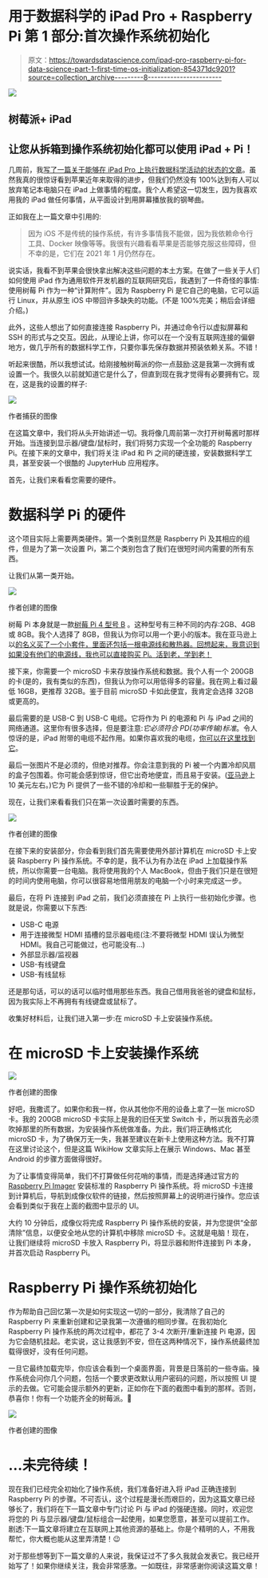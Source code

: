 # 用于数据科学的 iPad Pro + Raspberry Pi 第 1 部分:首次操作系统初始化

> 原文：<https://towardsdatascience.com/ipad-pro-raspberry-pi-for-data-science-part-1-first-time-os-initialization-854371dc9201?source=collection_archive---------8----------------------->

![](img/7bbaa4ac829222e3289e10c1a44a2cae.png)

## 树莓派+ iPad

## 让您从拆箱到操作系统初始化都可以使用 iPad + Pi！

几周前，我[写了一篇关于能够在 iPad Pro 上执行数据科学活动的状态的文章](/using-an-ipad-for-data-science-in-2021-d6a973dd27ab)。虽然我真的很惊讶看到苹果近年来取得的进步，但我们仍然没有 100%达到有人可以放弃笔记本电脑只在 iPad 上做事情的程度。我个人希望这一切发生，因为我喜欢用我的 iPad 做任何事情，从平面设计到用屏幕播放我的钢琴曲。

正如我在上一篇文章中引用的:

> 因为 iOS 不是传统的操作系统，有许多事情我不能做，因为我依赖命令行工具、Docker 映像等等。我很有兴趣看看苹果是否能够克服这些障碍，但不幸的是，它们在 2021 年 1 月仍然存在。

说实话，我看不到苹果会很快拿出解决这些问题的本土方案。在做了一些关于人们如何使用 iPad 作为通用软件开发机器的互联网研究后，我遇到了一件奇怪的事情:使用树莓 Pi 作为一种“计算附件”。因为 Raspberry Pi 是它自己的电脑，它可以运行 Linux，并从原生 iOS 中带回许多缺失的功能。(不是 100%完美；稍后会详细介绍。)

此外，这些人想出了如何直接连接 Raspberry Pi，并通过命令行以虚拟屏幕和 SSH 的形式与之交互。因此，从理论上讲，你可以在一个没有互联网连接的偏僻地方，做几乎所有的数据科学工作，只要你事先保存数据并预装依赖关系。不错！

听起来很酷，所以我想试试。给刚接触树莓派的你一点鼓励:这是我第一次拥有或设置一个。我很久以前就知道它是什么了，但直到现在我才觉得有必要拥有它。现在，这是我的设置的样子:

![](img/2b33f8fcf2561893857173028fafe64d.png)

作者捕获的图像

在这篇文章中，我们将从头开始讲述一切。我将像几周前第一次打开树莓酱时那样开始。当连接到显示器/键盘/鼠标时，我们将努力实现一个全功能的 Raspberry Pi。在接下来的文章中，我们将关注 iPad 和 Pi 之间的硬连接，安装数据科学工具，甚至安装一个很酷的 JupyterHub 应用程序。

首先，让我们来看看您需要的硬件。

# 数据科学 Pi 的硬件

这个项目实际上需要两类硬件。第一个类别显然是 Raspberry Pi 及其相应的组件，但是为了第一次设置 Pi，第二个类别包含了我们在很短时间内需要的所有东西。

让我们从第一类开始。

![](img/4d52db044d1bacb0ca4eb206cbddc957.png)

作者创建的图像

树莓 Pi 本身就是一款[树莓 Pi 4 型号 B](https://www.raspberrypi.org/products/raspberry-pi-4-model-b/) 。这种型号有三种不同的内存:2GB、4GB 或 8GB。我个人选择了 8GB，但我认为你可以用一个更小的版本。我在亚马逊上以[的名义买了一个小套件，里面还包括一根电源线和散热器。回想起来，我意识到如果没有他们的电源线，我也可以直接购买 Pi。活到老，学到老！](https://www.amazon.com/CanaKit-Raspberry-Basic-Kit-8GB/dp/B08DJ9MLHV)

接下来，你需要一个 microSD 卡来存放操作系统和数据。我个人有一个 200GB 的卡(是的，我有类似的东西)，但我认为你可以用低得多的容量。我在网上看过最低 16GB，更推荐 32GB。鉴于目前 microSD 卡如此便宜，我肯定会选择 32GB 或更高的。

最后需要的是 USB-C 到 USB-C 电缆。它将作为 Pi 的电源和 Pi 与 iPad 之间的网络通道。这里你有很多选择，但是要注意:*它必须符合 PD(功率传输)标准*。令人惊讶的是，iPad 附带的电缆不起作用。如果你喜欢我的电缆，[你可以在这里找到它](https://www.amazon.com/0-72ft-Transfer-Charging-Samsung-MacBook/dp/B07THFJ1J5)。

最后一张图片不是必须的，但绝对推荐。你会注意到我的 Pi 被一个内置冷却风扇的盒子包围着。你可能会感到惊讶，但它出奇地便宜，而且易于安装。([亚马逊](https://www.amazon.com/iUniker-Raspberry-Aluminium-Heatsink-Supply/dp/B07D3S4KBK)上 10 美元左右。)它为 Pi 提供了一些不错的冷却和一些聊胜于无的保护。

现在，让我们来看看我们只在第一次设置时需要的东西。

![](img/5914511b6d55c259b1b4052a68bc602a.png)

作者创建的图像

在接下来的安装部分，你会看到我们首先需要使用外部计算机在 microSD 卡上安装 Raspberry Pi 操作系统。不幸的是，我不认为有办法在 iPad 上加载操作系统，所以你需要一台电脑。我将使用我的个人 MacBook，但由于我们只是在很短的时间内使用电脑，你可以很容易地借用朋友的电脑一个小时来完成这一步。

最后，在将 Pi 连接到 iPad 之前，我们必须直接在 Pi 上执行一些初始化步骤。也就是说，你需要以下东西:

*   USB-C 电源
*   用于连接微型 HDMI 插槽的显示器电缆(注:不要将微型 HDMI 误认为微型 HDMI。我自己可能做过，也可能没有…)
*   外部显示器/监视器
*   USB-有线键盘
*   USB-有线鼠标

还是那句话，可以的话可以临时借用那些东西。我自己借用我爸爸的键盘和鼠标，因为我实际上不再拥有有线键盘或鼠标了。

收集好材料后，让我们进入第一步:在 microSD 卡上安装操作系统。

# 在 microSD 卡上安装操作系统

![](img/9f974ab197a2eb26b909ad39ec408386.png)

作者创建的图像

好吧，我撒谎了。如果你和我一样，你从其他你不用的设备上拿了一张 microSD 卡。我的 200GB microSD 卡实际上是我的旧任天堂 Switch 卡，所以我首先必须吹掉那里的所有数据，为安装操作系统做准备。为此，我们将正确格式化 microSD 卡，为了确保万无一失，我甚至建议在新卡上使用这种方法。我不打算在这里讨论这个，但是这篇 WikiHow 文章实际上在展示 Windows、Mac 甚至 Android 的步骤方面做得很好。

为了让事情变得简单，我们不打算做任何花哨的事情，而是选择通过官方的 [Raspberry Pi Imager](https://www.raspberrypi.org/software/) 安装标准的 Raspberry Pi 操作系统。将 microSD 卡连接到计算机后，导航到成像仪软件的链接，然后按照屏幕上的说明进行操作。您应该会看到类似于我在上面的截图中显示的 UI。

大约 10 分钟后，成像仪将完成 Raspberry Pi 操作系统的安装，并为您提供“全部清除”信息，以便安全地从您的计算机中移除 microSD 卡。这就是电脑！现在，让我们继续将 microSD 卡放入 Raspberry Pi，将显示器和附件连接到 Pi 本身，并首次启动 Raspberry Pi。

# Raspberry Pi 操作系统初始化

作为帮助自己回忆第一次是如何实现这一切的一部分，我清除了自己的 Raspberry Pi 来重新创建和记录我第一次遵循的相同步骤。在我初始化 Raspberry Pi 操作系统的两次过程中，都花了 3-4 次断开/重新连接 Pi 电源，因为它会随机挂起。老实说，这让我感到不安，但在这两种情况下，操作系统最终加载得很好，没有任何问题。

一旦它最终加载完毕，你应该会看到一个桌面界面，背景是日落前的一些寺庙。操作系统会问你几个问题，包括一个要求更改默认用户密码的问题，所以按照 UI 提示的去做。它可能会提示额外的更新，正如你在下面的截图中看到的那样。否则，恭喜你！你有一个功能齐全的树莓派。🎉

![](img/f0f01357325297ee50dc302bd8347b33.png)

作者创建的图像

# …未完待续！

现在我们已经完全初始化了操作系统，我们准备好进入将 iPad 正确连接到 Raspberry Pi 的步骤。不可否认，这个过程是漫长而艰巨的，因为这篇文章已经够长了，我们将在下一篇文章中专门讨论 Pi 与 iPad 的强硬连接。同时，欢迎您将您的 Pi 与显示器/键盘/鼠标组合一起使用，如果您愿意，甚至可以提前工作。剧透:下一篇文章将建立在互联网上其他资源的基础上。你是个精明的人，不用我帮忙，你大概也能从这里弄清楚！😉

对于那些想等到下一篇文章的人来说，我保证过不了多久我就会发表它。我已经开始写了！如果你继续关注，我会非常感激。一如既往，非常感谢你阅读这篇文章！